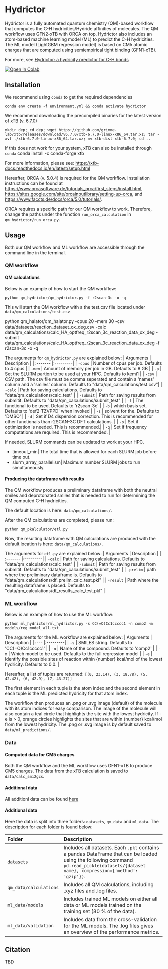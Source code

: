 # Hydrictor
Hydrictor is a fully automated quantum chemistry (QM)-based workflow that computes the C-H hydricities/Hydride affinities of molecules. The QM workflow uses GFN2-xTB with ORCA on top.
Hydrictor also includes an atom-based machine learning model (ML) to predict the C-H hydricities. The ML model (LightGBM regression model) is based on CM5 atomic charges that are computed using semiempirical tight binding (GFN1-xTB).

For more, see [Hydrictor: a hydricity predictor for C-H bonds](TBD)

<a href="https://colab.research.google.com/drive/1ohqSGrrVJ6bHJJUg7MdzG7GqM0SnFciq?usp=sharing">
  <img src="https://colab.research.google.com/assets/colab-badge.svg" alt="Open In Colab"/>
</a>


## Installation
We recommend using `conda` to get the required dependencies

    conda env create -f environment.yml && conda activate hydrictor

We recommend downloading the precompiled binaries for the latest version of xTB (v. 6.7.0)

    mkdir dep; cd dep; wget https://github.com/grimme-lab/xtb/releases/download/v6.7.0/xtb-6.7.0-linux-x86_64.tar.xz; tar -xvf ./xtb-6.7.0-linux-x86_64.tar.xz; mv xtb-dist xtb-6.7.0; cd ..

If this does not work for your system, xTB can also be installed through `conda`
    conda install -c conda-forge xtb

For more information, please see: https://xtb-docs.readthedocs.io/en/latest/setup.html

Hereafter, ORCA (v. 5.0.4) is required for the QM workflow. Installation instructions can be found at https://www.orcasoftware.de/tutorials_orca/first_steps/install.html, https://sites.google.com/site/orcainputlibrary/setting-up-orca, and https://www.faccts.de/docs/orca/5.0/tutorials/.

ORCA requires a specific path for our QM workflow to work. Therefore, change the paths under the function `run_orca_calculation` in `qm_hydrictor/run_orca.py`.



## Usage
Both our QM workflow and ML workflow are accessible through the command line in the terminal.

### QM workflow
#### QM calculations
Below is an example of how to start the QM workflow:

    python qm_hydrictor/qm_hydrictor.py -f r2scan-3c -o -q

This will start the QM workflow with a the test.csv file located under `data/qm_calculations/test.csv`

python qm_halator/qm_halator.py -cpus 20 -mem 30 -csv data/datasets/reaction_dataset_ox_deg.csv -calc data/qm_calculations/calc_HA_optfreq_r2scan_3c_reaction_data_ox_deg -submit data/qm_calculations/calc_HA_optfreq_r2scan_3c_reaction_data_ox_deg -f r2scan-3c -o -q

The arguments for `qm_hydrictor.py` are explained below:
| Arguments    | Description | 
| :------- |:---------|
| `-cpus` | Number of cpus per job. Defaults to 4 cpus |
| `-mem` | Amount of memory per job in GB. Defaults to 8 GB |
| `-p` | Set the SLURM partion to be used at your HPC. Defaults to kemi1 |
| `-csv` | CSV path. The csv file must be comma seperated and contain a 'names' column and a 'smiles' column. Defaults to "data/qm_calculations/test.csv"|
| `-calc` | Path for saving calculations. Defaults to "data/qm_calculations/calc_test" |
| `-submit` | Path for saving results from submitit. Defaults to "data/qm_calculations/submit_test" |
| `-f` | The functional to be used. Defaults to 'r2scan-3c' |
| `-b` | which basis set. Defaults to 'def2-TZVPPD' when invoked |
| `-s` | solvent for the. Defaults to 'DMSO' |
| `-d` | Set if D4 dispersion correction. This is recommended for other functionals than r2SCAN-3C DFT calculations. |
| `-o` | Set if optimization is needed. This is recommended.|
| `-q` | Set if frequency computations are required. This is recommended. |

If needed, SLURM commands can be updated to work at your HPC.

- timeout_min| The total time that is allowed for each SLURM job before time out.
- slurm_array_parallelism| Maximum number SLURM jobs to run simultaneously.

#### Producing the dataframe with results
The QM workflow produces a preliminary dataframe with both the neutral smiles and deprotonated smiles that is needed to run for determining the QM computed C-H hydricities.

The default location is here: `data/qm_calculations/`.

After the QM calculations are completed, please run: 
    
    python qm_pkalculator/etl.py

Now, the resulting dataframe with QM calculations are produced with the default location is here: `data/qm_calculations/`.

The arguments for `etl.py` are explained below:
| Arguments    | Description | 
| :------- |:---------|
| `-calc` | Path for saving calculations. Defaults to "data/qm_calculations/calc_test" |
| `-submit` | Path for saving results from submitit. Defaults to "data/qm_calculations/submit_test" |
| `-prelim` | path where the preliminary dataframe is. Defaults to "data/qm_calculations/df_prelim_calc_test.pkl" |
| `-result` | Path where the resulting dataframe is placed. Defaults to "data/qm_calculations/df_results_calc_test.pkl" |

### ML workflow
Below is an example of how to use the ML workflow:
    
    python ml_hydrictor/ml_hydrictor.py -s CC(=O)Cc1ccccc1 -n comp2 -m models/reg_model_all.txt

The arguments for the ML workflow are explained below:
| Arguments    | Description | 
| :--- |:---------|
| `-s` | SMILES string. Defaults to 'CC(=O)Cc1ccccc1' |
| `-n` | Name of the compound. Defaults to 'comp2' |
| `-m` | Which model to be used. Defaults to the full regression model |
| `-e` | Identify the possible sites of reaction within {number} kcal/mol of the lowest hydricity. Defaults to 0.0. |

Hereafter, a list of tuples are returned:
    `[(0, 23.14), (3, 18.78), (5, 42.42), (6, 42.9), (7, 43.27)]`

The first element in each tuple is the atom index and the second element in each tuple is the ML predicted hydricity for that atom index.

The workflow then produces an .png or .svg image (default) of the molecule with its atom indices for easy comparison. The image of the molecule will also contain a teal circle that highlights the site with the lowest hydricity. If -e is > 0, orange circles highlights the sites that are within {number} kcal/mol from the lowest hydricity. The .png or .svg image is by default saved to `data/ml_predictions/`.

### Data
#### Computed data for CM5 charges 
Both the QM workflow and the ML workflow uses GFN1-xTB to produce CM5 charges. The data from the xTB calculation is saved to  `data/calc_smi2gcs`.

#### Additional data
All additionl data can be found [here](TBD)

#### Additional data
Here the data is split into three folders: `datasets`, `qm_data` and `ml_data`. The description for each folder is found below:

| Folder    | Description |
| :------- |:---------|
| `datasets` | Includes all datasets. Each `.pkl` contains a pandas DataFrame that can be loaded using the following command `pd.read_pickle(datasets/{dataset name}, compression={'method': 'gzip'})`. |
| `qm_data/calculations` | Includes all QM calculations, including .xyz files and .log files. |
| `ml_data/models` | Includes trained ML models on either all data or ML models trained on the training set (80 % of the data). |
| `ml_data/validation` | Includes data from the cross-validation for the ML models. The .log files gives an overview of the performance metrics. |

## Citation
TBD